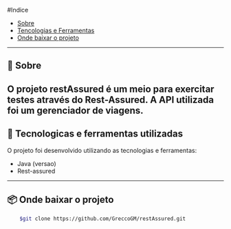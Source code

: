 #Indice
- [Sobre](#-sobre)
- [Tencologias e Ferramentas](#-tecnologicas-e-ferramentas-utilizadas)
- [Onde baixar o projeto](#-onde-baixar-o-projeto)
---
## 📃 Sobre 
O projeto **restAssured** é um meio para exercitar testes através do Rest-Assured.
A API utilizada foi um gerenciador de viagens. 
---
## 🚀 Tecnologicas e ferramentas utilizadas
O projeto foi desenvolvido utilizando as tecnologias e ferramentas:
- Java (versao)
- Rest-assured
---
## 📦 Onde baixar o projeto
```bash
    $git clone https://github.com/GreccoGM/restAssured.git
```
